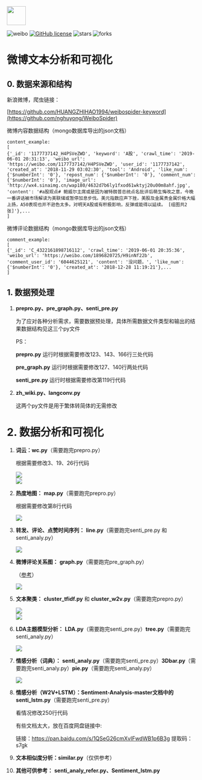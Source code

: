 <div align="left">
    <img src='https://ftp.bmp.ovh/imgs/2020/08/b77a8439ea51e080.jpg' height="50" width="50" >
 </div>

![weibo](https://badgen.net/badge/weibo/NLP/cyan?icon=github)
[![GitHub license](https://img.shields.io/badge/license-MIT-green.svg)](https://github.com/facebook/react/blob/master/LICENSE)
![stars](https://badgen.net/github/stars/HUANGZHIHAO1994/weibo-analysis-and-visualization)
![forks](https://badgen.net/github/forks/HUANGZHIHAO1994/weibo-analysis-and-visualization)

# 微博文本分析和可视化


## 0.  数据来源和结构

新浪微博，爬虫链接：

[https://github.com/HUANGZHIHAO1994/weibospider-keyword](https://github.com/nghuyong/WeiboSpider)

微博内容数据结构（mongo数据库导出的json文档）

```
content_example:
[
{'_id': '1177737142_H4PSVeZWD', 'keyword': 'A股', 'crawl_time': '2019-06-01 20:31:13', 'weibo_url': 'https://weibo.com/1177737142/H4PSVeZWD', 'user_id': '1177737142', 'created_at': '2018-11-29 03:02:30', 'tool': 'Android', 'like_num': {'$numberInt': '0'}, 'repost_num': {'$numberInt': '0'}, 'comment_num': {'$numberInt': '0'}, 'image_url': 'http://wx4.sinaimg.cn/wap180/4632d7b6ly1fxod61wktyj20u00m8ahf.jpg', 'content': '#a股观点# 鲍威尔主席或是因为被特朗普总统点名批评后萌生悔改之意，今晚一番讲话被市场解读为美联储或暂停加息步伐。美元指数应声下挫，美股及金属贵金属价格大幅上扬，A50表现也并不逊色太多。对明天A股或有积极影响，反弹或能得以延续。 [组图共2张]'},...
]
```

微博评论数据结构（mongo数据库导出的json文档）

```
comment_example:
[
{'_id': 'C_4322161898716112', 'crawl_time': '2019-06-01 20:35:36', 'weibo_url': 'https://weibo.com/1896820725/H9inNf22b', 'comment_user_id': '6044625121', 'content': '没问题，', 'like_num': {'$numberInt': '0'}, 'created_at': '2018-12-28 11:19:21'},...
]
```



## 1.  数据预处理

1. **prepro.py、pre_graph.py、senti_pre.py**

   为了应对各种分析需求，需要数据预处理，具体所需数据文件类型和输出的结果数据结构见这三个py文件

   PS：

   **prepro.py**  运行时根据需要修改123、143、166行三处代码

   **pre_graph.py**  运行时根据需要修改127、140行两处代码

   **senti_pre.py**  运行时根据需要修改第119行代码

2. **zh_wiki.py、langconv.py**  

   这两个py文件是用于繁体转简体的无需修改

# 2.  数据分析和可视化

1. **词云：wc.py**（需要跑完prepro.py）

   根据需要修改3、19、26行代码

   <div>
       <img
   src='https://ftp.bmp.ovh/imgs/2020/08/a5905208795f2ac7.png?raw=true'
            >
   </div>

   <div>
       <img
   src='https://ftp.bmp.ovh/imgs/2020/08/fa51683f710a6473.png?raw=true'         
            >
   </div>

   

2. **热度地图：** **map.py**（需要跑完prepro.py）

   根据需要修改第8行代码

   <div>
       <img
   src='https://ftp.bmp.ovh/imgs/2020/08/50a61c72f949a0b9.png?raw=true'         
            >
   </div>

   

3. **转发、评论、点赞时间序列：** **line.py**（需要跑完senti_pre.py 和 senti_analy.py）

   <div>
       <img
   src='https://ftp.bmp.ovh/imgs/2020/08/450a55ff983db14a.png?raw=true'
            >    
   </div>

   

4. **微博评论关系图：** **graph.py**（需要跑完pre_graph.py）

   （[参考](https://blog.csdn.net/Kevin_HZH/article/details/91043392)）

   <div>
       <img
   src='https://ftp.bmp.ovh/imgs/2020/08/6848edc9ac9a4a5a.png?raw=true'         
            >
   </div>

   

5. **文本聚类：** **cluster_tfidf.py** 和 **cluster_w2v.py**（需要跑完prepro.py）

   <div>
       <img
   src='https://ftp.bmp.ovh/imgs/2020/08/6981da3109f690ac.png?raw=true'         
            >
   </div>

   <div>
       <img
   src='https://ftp.bmp.ovh/imgs/2020/08/83226f9c65632680.png?raw=true'         
            >
   </div>

   

6. **LDA主题模型分析：** **LDA.py**（需要跑完senti_pre.py）**tree.py**（需要跑完senti_analy.py）

   <div>
       <img
   src='https://ftp.bmp.ovh/imgs/2020/08/7f5d68f1397c3732.png?raw=true'         
            >
   </div>

   

7. **情感分析（词典）：** **senti_analy.py**（需要跑完senti_pre.py）**3Dbar.py**（需要跑完senti_analy.py）**pie.py**（需要跑完senti_analy.py）

   <div>
       <img
   src='https://ftp.bmp.ovh/imgs/2020/08/fc6e429690f5db99.png?raw=true'         
            >
   </div>

   

8. **情感分析（W2V+LSTM）：Sentiment-Analysis-master文档中的senti_lstm.py**（需要跑完senti_pre.py）

   看情况修改250行代码

   有些文档太大，放在百度网盘链接中:

   链接：https://pan.baidu.com/s/1QSeG26cmXvIFwdWB1p6B3g 
   提取码：s7gk 
   

   

9. **文本相似度分析：similar.py**（仅供参考）

   

10. **其他可供参考：**  **senti_analy_refer.py、Sentiment_lstm.py**

    















